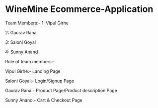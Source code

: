 # WineMine Ecommerce-Application
Team Members:-
1: Vipul Girhe

2: Gaurav Rana

3: Saloni Goyal

4: Sunny Anand

Role of team members:-

Vipul Girhe:- Landing Page

Saloni Goyal:- Login/Signup Page

Gaurav Rana:- Product Page/Product description Page
 
Sunny Anand:- Cart & Checkout Page
